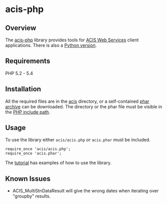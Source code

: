 acis-php
========

Overview
--------
The [acis-php][1] library provides tools for [ACIS Web Services][5] client 
applications. There is also a [Python version][7].


Requirements
------------
PHP 5.2 - 5.4


Installation
------------
All the required files are in the [acis][2] directory, or a self-contained
[phar archive][3] can be downloaded. The directory or the phar file must be
visible in the [PHP include path][6].


Usage
-----
To use the library either `acis/acis.php` *or* `acis.phar` must be included.
    
    require_once 'acis/acis.php'; 
    require_once 'acis.phar'; 
    
The [tutorial][4] has examples of how to use the library.
    
    
Known Issues
------------
* ACIS_MultiStnDataResult will give the wrong dates when iterating over "groupby" results.


<!-- REFERENCES -->

[1]: http://github.com/mdklatt/acis-php "acis-php"
[2]: http://github.com/mdklatt/acis-php/tree/master/acis "acis"
[3]: http://github.com/mdklatt/acis-php/downloads "downloads"
[4]: http://github.com/mdklatt/acis-php/blob/master/doc/tutorial.php "tutorial"
[5]: http://data.rcc-acis.org "ACIS WS"
[6]: http://us.php.net/manual/en/ini.core.php#ini.include-path "PHP include"
[7]: http://github.com/mdklatt/acis-python "acis-python"
